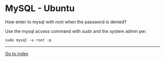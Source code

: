 # MySQL - Ubuntu

How enter to mysql with root when the password is denied?

Use the mysql access command with *sudo* and the system admin pw:

    sudo mysql -u root -p


***

[Go to index](../../README.md)

